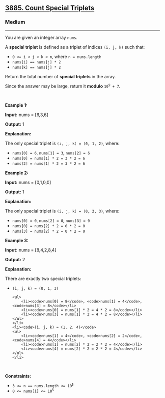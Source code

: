 <h2><a href="https://leetcode.com/problems/count-special-triplets/solutions/6844768/java-c-python-two-passes-ans-one-pass/">3885. Count Special Triplets</a></h2><h3>Medium</h3><hr><p>You are given an integer array <code>nums</code>.</p>

<p>A <strong>special triplet</strong> is defined as a triplet of indices <code>(i, j, k)</code> such that:</p>

<ul>
	<li><code>0 &lt;= i &lt; j &lt; k &lt; n</code>, where <code>n = nums.length</code></li>
	<li><code>nums[i] == nums[j] * 2</code></li>
	<li><code>nums[k] == nums[j] * 2</code></li>
</ul>

<p>Return the total number of <strong>special triplets</strong> in the array.</p>

<p>Since the answer may be large, return it <strong>modulo</strong> <code>10<sup>9</sup> + 7</code>.</p>

<p>&nbsp;</p>
<p><strong class="example">Example 1:</strong></p>

<div class="example-block">
<p><strong>Input:</strong> <span class="example-io">nums = [6,3,6]</span></p>

<p><strong>Output:</strong> <span class="example-io">1</span></p>

<p><strong>Explanation:</strong></p>

<p>The only special triplet is <code>(i, j, k) = (0, 1, 2)</code>, where:</p>

<ul>
	<li><code>nums[0] = 6</code>, <code>nums[1] = 3</code>, <code>nums[2] = 6</code></li>
	<li><code>nums[0] = nums[1] * 2 = 3 * 2 = 6</code></li>
	<li><code>nums[2] = nums[1] * 2 = 3 * 2 = 6</code></li>
</ul>
</div>

<p><strong class="example">Example 2:</strong></p>

<div class="example-block">
<p><strong>Input:</strong> <span class="example-io">nums = [0,1,0,0]</span></p>

<p><strong>Output:</strong> <span class="example-io">1</span></p>

<p><strong>Explanation:</strong></p>

<p>The only special triplet is <code>(i, j, k) = (0, 2, 3)</code>, where:</p>

<ul>
	<li><code>nums[0] = 0</code>, <code>nums[2] = 0</code>, <code>nums[3] = 0</code></li>
	<li><code>nums[0] = nums[2] * 2 = 0 * 2 = 0</code></li>
	<li><code>nums[3] = nums[2] * 2 = 0 * 2 = 0</code></li>
</ul>
</div>

<p><strong class="example">Example 3:</strong></p>

<div class="example-block">
<p><strong>Input:</strong> <span class="example-io">nums = [8,4,2,8,4]</span></p>

<p><strong>Output:</strong> <span class="example-io">2</span></p>

<p><strong>Explanation:</strong></p>

<p>There are exactly two special triplets:</p>

<ul>
	<li><code>(i, j, k) = (0, 1, 3)</code>

	<ul>
		<li><code>nums[0] = 8</code>, <code>nums[1] = 4</code>, <code>nums[3] = 8</code></li>
		<li><code>nums[0] = nums[1] * 2 = 4 * 2 = 8</code></li>
		<li><code>nums[3] = nums[1] * 2 = 4 * 2 = 8</code></li>
	</ul>
	</li>
	<li><code>(i, j, k) = (1, 2, 4)</code>
	<ul>
		<li><code>nums[1] = 4</code>, <code>nums[2] = 2</code>, <code>nums[4] = 4</code></li>
		<li><code>nums[1] = nums[2] * 2 = 2 * 2 = 4</code></li>
		<li><code>nums[4] = nums[2] * 2 = 2 * 2 = 4</code></li>
	</ul>
	</li>
</ul>
</div>

<p>&nbsp;</p>
<p><strong>Constraints:</strong></p>

<ul>
	<li><code>3 &lt;= n == nums.length &lt;= 10<sup>5</sup></code></li>
	<li><code>0 &lt;= nums[i] &lt;= 10<sup>5</sup></code></li>
</ul>
